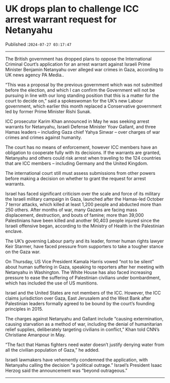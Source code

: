 # UK drops plan to challenge ICC arrest warrant request for Netanyahu

Published :`2024-07-27 03:17:47`

---

The British government has dropped plans to oppose the International Criminal Court’s application for an arrest warrant against Israeli Prime Minister Benjamin Netanyahu over alleged war crimes in Gaza, according to UK news agency PA Media..

“This was a proposal by the previous government which was not submitted before the election, and which I can confirm the Government will not be pursuing in line with our long standing position that this is a matter for the court to decide on,” said a spokeswoman for the UK’s new Labour government, which earlier this month replaced a Conservative government led by former Prime Minister Rishi Sunak.

ICC prosecutor Karim Khan announced in May he was seeking arrest warrants for Netanyahu, Israeli Defense Minister Yoav Gallant, and three Hamas leaders – including Gaza chief Yahya Sinwar – over charges of war crimes and crimes against humanity.

The court has no means of enforcement, however ICC members have an obligation to cooperate fully with its decisions. If the warrants are granted, Netanyahu and others could risk arrest when traveling to the 124 countries that are ICC members – including Germany and the United Kingdom.

The international court still must assess submissions from other powers before making a decision on whether to grant the request for arrest warrants.

Israel has faced significant criticism over the scale and force of its military the Israeli military campaign in Gaza, launched after the Hamas-led October 7 terror attacks, which killed at least 1,200 people and abducted more than 250 others. After months of war, many Gazans are facing mass displacement, destruction, and bouts of famine; more than 39,000 Palestinians have been killed and another 90,403 people injured since the Israeli offensive began, according to the Ministry of Health in the Palestinian enclave.

The UK’s governing Labour party and its leader, former human rights lawyer Keir Starmer, have faced pressure from supporters to take a tougher stance on the Gaza war.

On Thursday, US Vice President Kamala Harris vowed “not to be silent” about human suffering in Gaza, speaking to reporters after her meeting with Netanyahu in Washington. The White House has also faced increasing pressure to ease the suffering of Palestinian civilians under bombardment, which has included the use of US munitions.

Israel and the United States are not members of the ICC. However, the ICC claims jurisdiction over Gaza, East Jerusalem and the West Bank after Palestinian leaders formally agreed to be bound by the court’s founding principles in 2015.

The charges against Netanyahu and Gallant include “causing extermination, causing starvation as a method of war, including the denial of humanitarian relief supplies, deliberately targeting civilians in conflict,” Khan told CNN’s Christiane Amanpour in May.

“The fact that Hamas fighters need water doesn’t justify denying water from all the civilian population of Gaza,” he added.

Israeli lawmakers have vehemently condemned the application, with Netanyahu calling the decision “a political outrage.” Israel’s President Isaac Herzog said the announcement was “beyond outrageous.”

---

